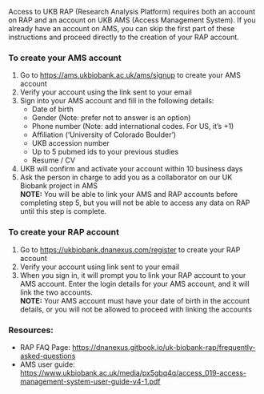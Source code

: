 Access to UKB RAP (Research Analysis Platform) requires both an account on RAP and an account on UKB AMS (Access Management System). If you already have an account on AMS, you can skip the first part of these instructions and proceed directly to the creation of your RAP account.

### To create your AMS account
1. Go to https://ams.ukbiobank.ac.uk/ams/signup to create your AMS account
2. Verify your account using the link sent to your email
3. Sign into your AMS account and fill in the following details:
   * Date of birth 
   * Gender (Note: prefer not to answer is an option)
   * Phone number (Note: add international codes. For US, it’s +1) 
   * Affiliation (‘University of Colorado Boulder’)  
   * UKB accession number
   * Up to 5 pubmed ids to your previous studies 
   * Resume / CV
4. UKB will confirm and activate your account within 10 business days
5. Ask the person in charge to add you as a collaborator on our UK Biobank project in AMS<br/>
   **NOTE:** You will be able to link your AMS and RAP accounts before completing step 5, but you will not be able to access any data on RAP until this step is complete.

### To create your RAP account
1. Go to https://ukbiobank.dnanexus.com/register to create your RAP account
2. Verify your account using link sent to your email 
3. When you sign in, it will prompt you to link your RAP account to your AMS account. Enter the login details for your AMS account, and it will link the two accounts.<br/>
   **NOTE:** Your AMS account must have your date of birth in the account details, or you will not be allowed to proceed with linking the accounts


### Resources: 
- RAP FAQ Page: https://dnanexus.gitbook.io/uk-biobank-rap/frequently-asked-questions
- AMS user guide: https://www.ukbiobank.ac.uk/media/px5gbq4q/access_019-access-management-system-user-guide-v4-1.pdf

